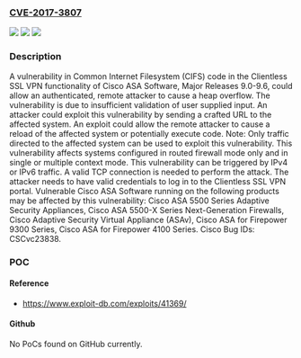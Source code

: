 ### [CVE-2017-3807](https://cve.mitre.org/cgi-bin/cvename.cgi?name=CVE-2017-3807)
![](https://img.shields.io/static/v1?label=Product&message=Cisco%20ASA%20Software%20with%20Clientless%20SSL%20VPN%20portal%20is%20enabled%20Major%20Releases%209.0-9.6&color=blue)
![](https://img.shields.io/static/v1?label=Version&message=Cisco%20ASA%20Software%20with%20Clientless%20SSL%20VPN%20portal%20is%20enabled%20Major%20Releases%209.0-9.6%20&color=brightgreen)
![](https://img.shields.io/static/v1?label=Vulnerability&message=CWE-119&color=brightgreen)

### Description

A vulnerability in Common Internet Filesystem (CIFS) code in the Clientless SSL VPN functionality of Cisco ASA Software, Major Releases 9.0-9.6, could allow an authenticated, remote attacker to cause a heap overflow. The vulnerability is due to insufficient validation of user supplied input. An attacker could exploit this vulnerability by sending a crafted URL to the affected system. An exploit could allow the remote attacker to cause a reload of the affected system or potentially execute code. Note: Only traffic directed to the affected system can be used to exploit this vulnerability. This vulnerability affects systems configured in routed firewall mode only and in single or multiple context mode. This vulnerability can be triggered by IPv4 or IPv6 traffic. A valid TCP connection is needed to perform the attack. The attacker needs to have valid credentials to log in to the Clientless SSL VPN portal. Vulnerable Cisco ASA Software running on the following products may be affected by this vulnerability: Cisco ASA 5500 Series Adaptive Security Appliances, Cisco ASA 5500-X Series Next-Generation Firewalls, Cisco Adaptive Security Virtual Appliance (ASAv), Cisco ASA for Firepower 9300 Series, Cisco ASA for Firepower 4100 Series. Cisco Bug IDs: CSCvc23838.

### POC

#### Reference
- https://www.exploit-db.com/exploits/41369/

#### Github
No PoCs found on GitHub currently.

